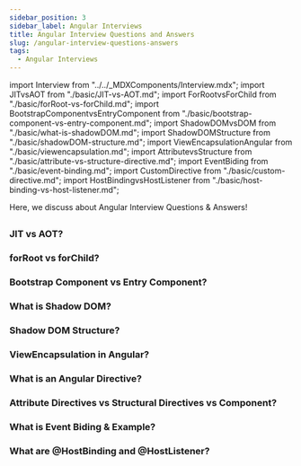 ```yaml
---
sidebar_position: 3
sidebar_label: Angular Interviews
title: Angular Interview Questions and Answers
slug: /angular-interview-questions-answers
tags:
  - Angular Interviews
---
```


import Interview from "../../_MDXComponents/Interview.mdx";
import JITvsAOT from "./basic/JIT-vs-AOT.md";
import ForRootvsForChild from "./basic/forRoot-vs-forChild.md";
import BootstrapComponentvsEntryComponent from "./basic/bootstrap-component-vs-entry-component.md";
import ShadowDOMvsDOM from "./basic/what-is-shadowDOM.md";
import ShadowDOMStructure from "./basic/shadowDOM-structure.md";
import ViewEncapsulationAngular from "./basic/viewencapsulation.md";
import AttributevsStructure from "./basic/attribute-vs-structure-directive.md";
import EventBiding from "./basic/event-binding.md";
import CustomDirective from "./basic/custom-directive.md";
import HostBindingvsHostListener from "./basic/host-binding-vs-host-listener.md";

Here, we discuss about Angular Interview Questions & Answers!

## 

<Interview level="Intermediate">

  ### JIT vs AOT?
  <JITvsAOT />
</Interview>

<Interview>

  ### forRoot vs forChild?
  <ForRootvsForChild />
</Interview>

<Interview>

  ### Bootstrap Component vs Entry Component?
  <BootstrapComponentvsEntryComponent />
</Interview>

<Interview>

  ### What is Shadow DOM?
  <ShadowDOMvsDOM />
</Interview>

<Interview>

  ### Shadow DOM Structure?
  <ShadowDOMStructure />
</Interview>

<Interview>

  ### ViewEncapsulation in Angular?
  <ViewEncapsulationAngular />
</Interview>

<Interview>

  ### What is an Angular Directive?
  <CustomDirective />
</Interview>

<Interview>

  ### Attribute Directives vs Structural Directives vs Component?
  <AttributevsStructure />
</Interview>

<Interview>

  ### What is Event Biding & Example?
  <EventBiding />
</Interview>

<Interview>

  ### What are @HostBinding and @HostListener?
  <HostBindingvsHostListener />
</Interview>
